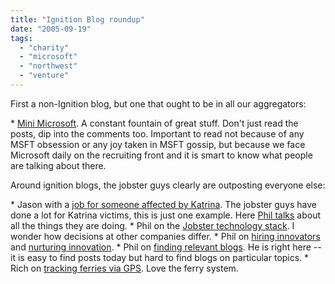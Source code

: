 ```yaml
---
title: "Ignition Blog roundup"
date: "2005-09-19"
tags: 
  - "charity"
  - "microsoft"
  - "northwest"
  - "venture"
---
```


First a non-Ignition blog, but one that ought to be in all our aggregators:

\* [Mini Microsoft](http://minimsft.blogspot.com/l). A constant fountain of great stuff. Don't just read the posts, dip into the comments too. Important to read not because of any MSFT obsession or any joy taken in MSFT gossip, but because we face Microsoft daily on the recruiting front and it is smart to know what people are talking about there.

Around ignition blogs, the jobster guys clearly are outposting everyone else:

\* Jason with a [job for someone affected by Katrina](http://jobster.blogs.com/blog_dot_jobster_dot_com/2005/09/fantastic_katri.html). The jobster guys have done a lot for Katrina victims, this is just one example. Here [Phil talks](http://thebogles.com/blog/2005/09/jobster-katrina-initiatives/) about all the things they are doing. \* Phil on the [Jobster technology stack](http://thebogles.com/blog/2005/09/jobster-tools-and-technologies/). I wonder how decisions at other companies differ. \* Phil on [hiring innovators](http://thebogles.com/blog/2005/09/hiring-innovators/) and [nurturing innovation](http://thebogles.com/blog/2005/09/growing-a-culture-of-innovation-introduction/). \* Phil on [finding relevant blogs](http://thebogles.com/blog/2005/09/searching-for-blogs-related-to-a-topic/). He is right here -- it is easy to find posts today but hard to find blogs on particular topics. \* Rich on [tracking ferries via GPS](http://www.tongfamily.com/travel/seattle/2005/09/03/seattle_ferries.html). Love the ferry system.
